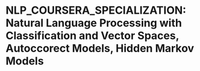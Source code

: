 # NLP_COURSERA_SPECIALIZATION: Natural Language Processing with Classification and Vector Spaces, Autoccorect Models, Hidden Markov Models
